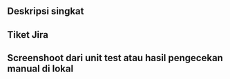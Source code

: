 ## Deskripsi singkat

## Tiket Jira

## Screenshoot dari unit test atau hasil pengecekan manual di lokal
